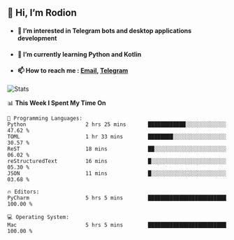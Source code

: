 ## 👋 Hi, I’m Rodion
- #### 👀 I’m interested in Telegram bots and desktop applications development
- #### 🌱 I’m currently learning Python and Kotlin
- #### 📫 How to reach me : [Email](mailto:me@lavn.ml), [Telegram](https://t.me/rodion_gudz)

![Stats](https://github-readme-stats.vercel.app/api?username=rodion-gudz&show_icons=true&theme=github_dark&hide_border=true&hide=issues&count_private=true&layout=compact)


<!--START_SECTION:waka-->
📊 **This Week I Spent My Time On** 

```text
💬 Programming Languages: 
Python                   2 hrs 25 mins       ████████████░░░░░░░░░░░░░   47.62 % 
TOML                     1 hr 33 mins        ████████░░░░░░░░░░░░░░░░░   30.57 % 
ReST                     18 mins             ██░░░░░░░░░░░░░░░░░░░░░░░   06.02 % 
reStructuredText         16 mins             █░░░░░░░░░░░░░░░░░░░░░░░░   05.30 % 
JSON                     11 mins             █░░░░░░░░░░░░░░░░░░░░░░░░   03.68 % 

🔥 Editors: 
PyCharm                  5 hrs 5 mins        █████████████████████████   100.00 % 

💻 Operating System: 
Mac                      5 hrs 5 mins        █████████████████████████   100.00 % 
```


<!--END_SECTION:waka-->
